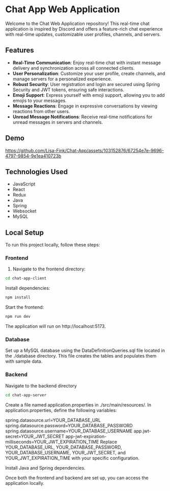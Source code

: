 # Chat App Web Application

Welcome to the Chat Web Application repository! This real-time chat application is inspired by Discord and offers a feature-rich chat experience with real-time updates, customizable user profiles, channels, and servers.

## Features

- **Real-Time Communication**: Enjoy real-time chat with instant message delivery and synchronization across all connected clients.
- **User Personalization**: Customize your user profile, create channels, and manage servers for a personalized experience.
- **Robust Security**: User registration and login are secured using Spring Security and JWT tokens, ensuring safe interactions.
- **Emoji Support**: Express yourself with emoji support, allowing you to add emojis to your messages.
- **Message Reactions**: Engage in expressive conversations by viewing reactions from other users.
- **Unread Message Notifications**: Receive real-time notifications for unread messages in servers and channels.

## Demo

https://github.com/Lisa-Fink/Chat-App/assets/103152876/67254e7e-9696-4797-9854-9e1ea410723b

## Technologies Used

- JavaScript
- React
- Redux
- Java
- Spring
- Websocket
- MySQL

## Local Setup

To run this project locally, follow these steps:

### Frontend

1. Navigate to the frontend directory:

```bash
cd chat-app-client
```

Install dependencies:

```bash
npm install
```

Start the frontend:

```bash
npm run dev
```

The application will run on http://localhost:5173.

### Database

Set up a MySQL database using the DataDefinitionQueries.sql file located in the ./database directory. This file creates the tables and populates them with sample data.

### Backend

Navigate to the backend directory

```bash
cd chat-app-server
```

Create a file named application.properties in ./src/main/resources/.
In application.properties, define the following variables:

spring.datasource.url=YOUR_DATABASE_URL
spring.datasource.password=YOUR_DATABASE_PASSWORD
spring.datasource.username=YOUR_DATABASE_USERNAME
app.jwt-secret=YOUR_JWT_SECRET
app-jwt-expiration-milliseconds=YOUR_JWT_EXPIRATION_TIME
Replace YOUR_DATABASE_URL, YOUR_DATABASE_PASSWORD, YOUR_DATABASE_USERNAME, YOUR_JWT_SECRET, and YOUR_JWT_EXPIRATION_TIME with your specific configuration.

Install Java and Spring dependencies.

Once both the frontend and backend are set up, you can access the application locally.
